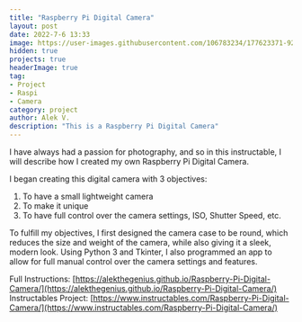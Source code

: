 ```yaml
---
title: "Raspberry Pi Digital Camera"
layout: post
date: 2022-7-6 13:33
image: https://user-images.githubusercontent.com/106783234/177623371-92b9ad87-6a2a-4184-95f1-b942cc615839.png
hidden: true
projects: true
headerImage: true
tag:
- Project
- Raspi
- Camera
category: project
author: Alek V.
description: "This is a Raspberry Pi Digital Camera"
---
```


I have always had a passion for photography, and so in this instructable, I will describe how I created my own Raspberry Pi Digital Camera.

I began creating this digital camera with 3 objectives:

1. To have a small lightweight camera
2. To make it unique
3. To have full control over the camera settings, ISO, Shutter Speed, etc.

To fulfill my objectives, I first designed the camera case to be round, which reduces the size and weight of the camera, while also giving it a sleek, modern look. Using Python 3 and Tkinter, I also programmed an app to allow for full manual control over the camera settings and features.

Full Instructions: [https://alekthegenius.github.io/Raspberry-Pi-Digital-Camera/](https://alekthegenius.github.io/Raspberry-Pi-Digital-Camera/) \
Instructables Project: [https://www.instructables.com/Raspberry-Pi-Digital-Camera/](https://www.instructables.com/Raspberry-Pi-Digital-Camera/)
